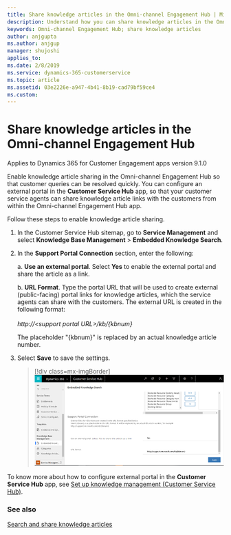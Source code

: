 ```yaml
---
title: Share knowledge articles in the Omni-channel Engagement Hub | MicrosoftDocs
description: Understand how you can share knowledge articles in the Omni-channel Engagement Hub
keywords: Omni-channel Engagement Hub; share knowledge articles
author: anjgupta
ms.author: anjgup
manager: shujoshi
applies_to: 
ms.date: 2/8/2019
ms.service: dynamics-365-customerservice
ms.topic: article
ms.assetid: 03e2226e-a947-4b41-8b19-cad79bf59ce4
ms.custom: 
---
```


# Share knowledge articles in the Omni-channel Engagement Hub

Applies to Dynamics 365 for Customer Engagement apps version 9.1.0

Enable knowledge article sharing in the Omni-channel Engagement Hub so that customer queries can be resolved quickly. You can configure an external portal in the **Customer Service Hub** app, so that your customer service agents can share knowledge article links with the customers from within the Omni-channel Engagement Hub app.

Follow these steps to enable knowledge article sharing.

1. In the Customer Service Hub sitemap, go to **Service Management** and select **Knowledge Base Management** > **Embedded Knowledge Search**. 

2. In the **Support Portal Connection** section, enter the following:  

    a. **Use an external portal**. Select **Yes** to enable the external portal and share the article as a link. </br>

    b. **URL Format**. Type the portal URL that will be used to create external (public-facing) portal links for knowledge articles, which the service agents can share with the customers. The external URL is created in the following format: 
        </br> </br> *http://\<support portal URL>/kb/{kbnum}* 
  
     The placeholder "{kbnum}" is replaced by an actual knowledge article number.  

3. Select **Save** to save the settings.

    > [!div class=mx-imgBorder]
    > ![Omni-channel knowledge management](../media/oc-km.png)

To know more about how to configure external portal in the **Customer Service Hub** app, see [Set up knowledge management (Customer Service Hub)](../../customer-service/set-up-knowledge-management-embedded-knowledge-search.md#set-up-knowledge-management-customer-service-hub).

### See also

[Search and share knowledge articles](../agent/agent-usd/left-control-panel.md#search-for-and-share-knowledge-articles)
